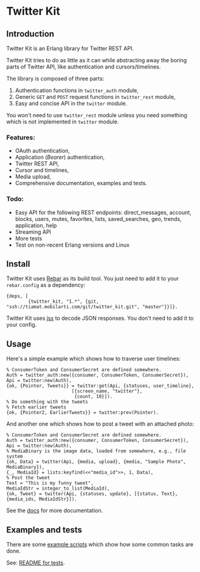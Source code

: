# Twitter Kit

## Introduction

Twitter Kit is an Erlang library for Twitter REST API.

Twitter Kit tries to do as little as it can while abstracting away the boring parts of Twitter API, like authentication and cursors/timelines.

The library is composed of three parts:

1. Authentication functions in `twitter_auth` module,
2. Generic `GET` and `POST` request functions in `twitter_rest` module,
3. Easy and concise API in the `twitter` module.

You won't need to use `twitter_rest` module unless you need something which is not implemented in `twitter` module.


### Features:

 - OAuth authentication,
 - Application (_Bearer_) authentication,
 - Twitter REST API,
 - Cursor and timelines,
 - Media upload,
 - Comprehensive documentation, examples and tests.

### Todo:

 - Easy API for the following REST endpoints: direct_messages, account, blocks, users, mutes, favorites, lists, saved_searches, geo, trends, application, help
 - Streaming API
 - More tests
 - Test on non-recent Erlang versions and Linux

## Install

Twitter Kit uses [Rebar](https://github.com/rebar/rebar) as its build tool. You just need to add it to your `rebar.config` as a dependency:

    {deps, [
            {twitter_kit, "1.*", {git, "ssh://tiamat.mobilarti.com/git/twitter_kit.git", "master"}}]}.

Twitter Kit uses [jsx](https://github.com/talentdeficit/jsx) to decode JSON responses. You don't need to add it to your config.


## Usage

Here's a simple example which shows how to traverse user timelines:

    % ConsumerToken and ConsumerSecret are defined somewhere.
    Auth = twitter_auth:new({consumer, ConsumerToken, ConsumerSecret}),
    Api = twitter:new(Auth),
    {ok, {Pointer, Tweets}} = twitter:get(Api, {statuses, user_timeline},
                            [{screen_name, "twitter"},
                             {count, 10}]).
    % Do something with the tweets
    % Fetch earlier tweets
    {ok, {Pointer2, EarlierTweets}} = twitter:prev(Pointer).

And another one which shows how to post a tweet with an attached photo:

    % ConsumerToken and ConsumerSecret are defined somewhere.
    Auth = twitter_auth:new({consumer, ConsumerToken, ConsumerSecret}),
    Api = twitter:new(Auth),
    % MediaBinary is the image data, loaded from somewhere, e.g., file system
    {ok, Data} = twitter(Api, {media, upload}, {media, "Sample Photo", MediaBinary}),
    {_, MediaId} = lists:keyfind(<<"media_id">>, 1, Data),
    % Post the tweet
    Text = "This is my funny tweet",
    MediaIdStr = integer_to_list(MediaId),
    {ok, Tweet} = twitter(Api, {statuses, update}, [{status, Text}, {media_ids, MediaIdStr}]).

See the [docs](doc/) for more documentation.

## Examples and tests

There are some [example scripts](examples/) which show how some common tasks are done.

See: [README for tests](test/README.md).

